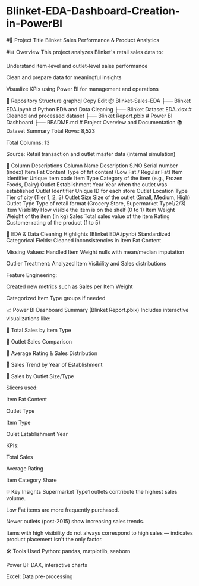 # Blinket-EDA-Dashboard-Creation-in-PowerBI

#📌 Project Title
Blinket Sales Performance & Product Analytics

#📊 Overview
This project analyzes Blinket's retail sales data to:

Understand item-level and outlet-level sales performance

Clean and prepare data for meaningful insights

Visualize KPIs using Power BI for management and operations

📁 Repository Structure
graphql
Copy
Edit
📦 Blinket-Sales-EDA
├── Blinket EDA.ipynb             # Python EDA and Data Cleaning
├── Blinket Dataset EDA.xlsx      # Cleaned and processed dataset
├── Blinket Report.pbix           # Power BI Dashboard
├── README.md                     # Project Overview and Documentation
📚 Dataset Summary
Total Rows: 8,523

Total Columns: 13

Source: Retail transaction and outlet master data (internal simulation)

🧾 Column Descriptions
Column Name	Description
S.NO	Serial number (index)
Item Fat Content	Type of fat content (Low Fat / Regular Fat)
Item Identifier	Unique item code
Item Type	Category of the item (e.g., Frozen Foods, Dairy)
Outlet Establishment Year	Year when the outlet was established
Outlet Identifier	Unique ID for each store
Outlet Location Type	Tier of city (Tier 1, 2, 3)
Outlet Size	Size of the outlet (Small, Medium, High)
Outlet Type	Type of retail format (Grocery Store, Supermarket Type1/2/3)
Item Visibility	How visible the item is on the shelf (0 to 1)
Item Weight	Weight of the item (in kg)
Sales	Total sales value of the item
Rating	Customer rating of the product (1 to 5)

🧹 EDA & Data Cleaning Highlights (Blinket EDA.ipynb)
Standardized Categorical Fields: Cleaned inconsistencies in Item Fat Content

Missing Values: Handled Item Weight nulls with mean/median imputation

Outlier Treatment: Analyzed Item Visibility and Sales distributions

Feature Engineering:

Created new metrics such as Sales per Item Weight

Categorized Item Type groups if needed

📈 Power BI Dashboard Summary (Blinket Report.pbix)
Includes interactive visualizations like:

🔹 Total Sales by Item Type

🔹 Outlet Sales Comparison

🔹 Average Rating & Sales Distribution

🔹 Sales Trend by Year of Establishment

🔹 Sales by Outlet Size/Type

Slicers used:

Item Fat Content

Outlet Type

Item Type

Oulet Establishment Year

KPIs:

Total Sales

Average Rating

Item Category Share

💡 Key Insights
Supermarket Type1 outlets contribute the highest sales volume.

Low Fat items are more frequently purchased.

Newer outlets (post-2015) show increasing sales trends.

Items with high visibility do not always correspond to high sales — indicates product placement isn't the only factor.

🛠 Tools Used
Python: pandas, matplotlib, seaborn

Power BI: DAX, interactive charts

Excel: Data pre-processing
